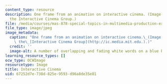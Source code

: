 ```yaml
---
content_type: resource
description: One frame from an animation on interactive cinema. (Image courtesy of
  the Interactive Cinema Group.)
file: /media/courses/mas-878-special-topics-in-multimedia-production-experiences-in-interactive-art-fall-2003/67252d7e738d825e9593d96a8de35e81_mas-878f03.jpg
file_type: image/jpeg
image_metadata:
  caption: "One frame from an animation on interactive cinema.\_(Image courtesy of\
    \ the\_[Interactive Cinema Group](http://ic.media.mit.edu.).)"
  credit: ''
  image-alt: A number of overlapping and fading white words on a blue background.
learning_resource_types: []
ocw_type: OCWImage
resourcetype: Image
title: Interactive Cinema
uid: 67252d7e-738d-825e-9593-d96a8de35e81
---
```

